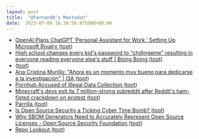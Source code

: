 ```yaml
---
layout: post
title:  "@fernand0's Mastodon"
date:  2023-07-08 16:30:50.875000+00:00
---
```

*  [OpenAI Plans ChatGPT ‘Personal Assistant for Work,’ Setting Up Microsoft Rivalry ](https://www.theinformation.com/articles/openai-plans-chatgpt-personal-assistant-for-work-setting-up-microsoft-rivalr) ([toot](https://mastodon.social/@fernand0/110679415250153165))
*  [High school changes every kid's password to "ch@ngeme" resulting in everyone reading everyone else's stuff \| Boing Boing ](https://boingboing.net/2023/06/29/high-school-changes-every-kids-password-to-chngeme-resulting-in-everyone-reading-everyone-elses-stuff.htm) ([toot](https://mastodon.social/@fernand0/110679184692654688))
*  [ ](https://ieji.de/@GatOscuro) ([toot](https://mastodon.social/@fernand0/110679065846003382))
*  [Ana Cristina Murillo: &quot;Ahora es un momento muy bueno para dedicarse a la investigación&quot; \|  I3A   ](https://i3a.unizar.es/es/entrevistas/ana-cristina-murillo-ahora-es-un-momento-muy-bueno-para-dedicarse-la-investigacion) ([toot](https://mastodon.social/@fernand0/110678885844262052))
*  [Pornhub Accused of Illegal Data Collection ](https://www.wired.com/story/pornhub-tracking-cookies-gdpr-video-history) ([toot](https://mastodon.social/@fernand0/110678225860172475))
*  [Minecraft's devs exit its 7 million-strong subreddit after Reddit's ham-fisted crackdown on protest ](https://www.pcgamer.com/minecrafts-devs-exit-its-7-million-strong-subreddit-after-reddits-ham-fisted-crackdown-on-protest) ([toot](https://mastodon.social/@fernand0/110678046325734887))
*  [Parrilla ](https://www.flickr.com/photos/fernand0/53007849040) ([toot](https://mastodon.social/@fernand0/110677915758771503))
*  [Is Open Source Security a Ticking Cyber Time Bomb? ](https://securityintelligence.com/articles/is-open-source-security-a-ticking-cyber-time-bomb) ([toot](https://mastodon.social/@fernand0/110677662042213821))
*  [Why SBOM Generators Need to Accurately Represent Open Source Licenses - Open Source Security Foundation ](https://openssf.org/blog/2023/06/20/why-sbom-generators-need-to-accurately-represent-open-source-licenses) ([toot](https://mastodon.social/@fernand0/110677570010356768))
*  [Repo Lookout ](https://www.repo-lookout.org) ([toot](https://mastodon.social/@fernand0/110677375513718130))
